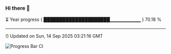 ### Hi there 👋

⏳ Year progress { █████████████████████▁▁▁▁▁▁▁▁▁ } 70.18 %

---

⏰ Updated on Sun, 14 Sep 2025 03:21:16 GMT

![Progress Bar CI](https://github.com/IshwaranRudhara/GIT-ACTION/workflows/Progress%20Bar%20CI/badge.svg)

